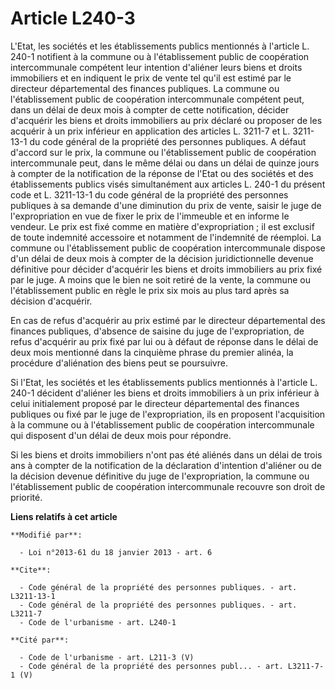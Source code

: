 # Article L240-3

L'Etat, les sociétés et les établissements publics mentionnés à l'article L. 240-1 notifient à la commune ou à
l'établissement public de coopération intercommunale compétent leur intention d'aliéner leurs biens et droits immobiliers et
en indiquent le prix de vente tel qu'il est estimé par le directeur départemental des finances publiques. La commune ou
l'établissement public de coopération intercommunale compétent peut, dans un délai de deux mois à compter de cette
notification, décider d'acquérir les biens et droits immobiliers au prix déclaré ou proposer de les acquérir à un prix
inférieur en application des articles L. 3211-7 et L. 3211-13-1 du code général de la propriété des personnes publiques. A
défaut d'accord sur le prix, la commune ou l'établissement public de coopération intercommunale peut, dans le même délai ou
dans un délai de quinze jours à compter de la notification de la réponse de l'Etat ou des sociétés et des établissements
publics visés simultanément aux articles L. 240-1 du présent code et L. 3211-13-1 du code général de la propriété des
personnes publiques à sa demande d'une diminution du prix de vente, saisir le juge de l'expropriation en vue de fixer le prix
de l'immeuble et en informe le vendeur. Le prix est fixé comme en matière d'expropriation ; il est exclusif de toute
indemnité accessoire et notamment de l'indemnité de réemploi. La commune ou l'établissement public de coopération
intercommunale dispose d'un délai de deux mois à compter de la décision juridictionnelle devenue définitive pour décider
d'acquérir les biens et droits immobiliers au prix fixé par le juge. A moins que le bien ne soit retiré de la vente, la
commune ou l'établissement public en règle le prix six mois au plus tard après sa décision d'acquérir. 

En cas de refus d'acquérir au prix estimé par le directeur départemental des finances publiques, d'absence de saisine du juge
de l'expropriation, de refus d'acquérir au prix fixé par lui ou à défaut de réponse dans le délai de deux mois mentionné dans
la cinquième phrase du premier alinéa, la procédure d'aliénation des biens peut se poursuivre. 

Si l'Etat, les sociétés et les établissements publics mentionnés à l'article L. 240-1 décident d'aliéner les biens et droits
immobiliers à un prix inférieur à celui initialement proposé par le directeur départemental des finances publiques ou fixé
par le juge de l'expropriation, ils en proposent l'acquisition à la commune ou à l'établissement public de coopération
intercommunale qui disposent d'un délai de deux mois pour répondre. 

Si les biens et droits immobiliers n'ont pas été aliénés dans un délai de trois ans à compter de la notification de la
déclaration d'intention d'aliéner ou de la décision devenue définitive du juge de l'expropriation, la commune ou
l'établissement public de coopération intercommunale recouvre son droit de priorité.

**Liens relatifs à cet article**

	**Modifié par**:

	  - Loi n°2013-61 du 18 janvier 2013 - art. 6

	**Cite**:

	  - Code général de la propriété des personnes publiques. - art. L3211-13-1
	  - Code général de la propriété des personnes publiques. - art. L3211-7
	  - Code de l'urbanisme - art. L240-1

	**Cité par**:

	  - Code de l'urbanisme - art. L211-3 (V)
	  - Code général de la propriété des personnes publ... - art. L3211-7-1 (V)
